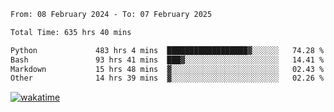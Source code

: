 <!--START_SECTION:waka-->

```txt
From: 08 February 2024 - To: 07 February 2025

Total Time: 635 hrs 40 mins

Python             483 hrs 4 mins  ██████████████████▓░░░░░░   74.28 %
Bash               93 hrs 41 mins  ███▓░░░░░░░░░░░░░░░░░░░░░   14.41 %
Markdown           15 hrs 48 mins  ▓░░░░░░░░░░░░░░░░░░░░░░░░   02.43 %
Other              14 hrs 39 mins  ▓░░░░░░░░░░░░░░░░░░░░░░░░   02.26 %
```

<!--END_SECTION:waka-->
[![wakatime](https://wakatime.com/badge/user/5f89a63a-5294-4958-ad30-2b3455e63f2a.svg)](https://wakatime.com/@5f89a63a-5294-4958-ad30-2b3455e63f2a)
